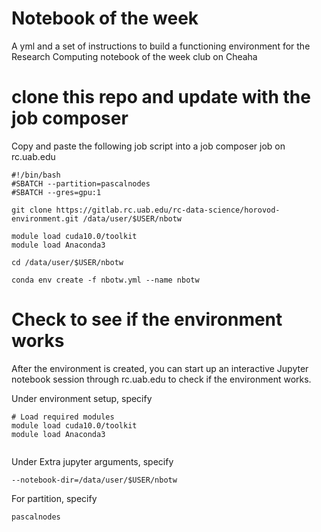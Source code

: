 # Notebook of the week 

A yml and a set of instructions to build a functioning environment for the Research Computing notebook of the week club on Cheaha

# clone this repo and update with the job composer

Copy and paste the following job script into a job composer job on rc.uab.edu

```
#!/bin/bash
#SBATCH --partition=pascalnodes
#SBATCH --gres=gpu:1

git clone https://gitlab.rc.uab.edu/rc-data-science/horovod-environment.git /data/user/$USER/nbotw

module load cuda10.0/toolkit
module load Anaconda3

cd /data/user/$USER/nbotw

conda env create -f nbotw.yml --name nbotw

```

# Check to see if the environment works

After the environment is created, you can start up an interactive Jupyter notebook session through rc.uab.edu to check if the environment works.

Under environment setup, specify

```
# Load required modules
module load cuda10.0/toolkit
module load Anaconda3


```

Under Extra jupyter arguments, specify

```
--notebook-dir=/data/user/$USER/nbotw
```

For partition, specify

```
pascalnodes
```
